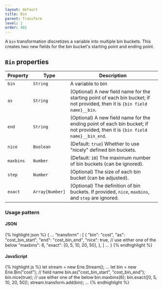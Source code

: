 ```yaml
---
layout: default
title: Bin
parent: Transform
level: 1
order: 402
---
```



A `bin` transformation discretizes a variable into multiple bin buckets.
This creates two new fields for the bin bucket's starting point and ending point.

## `Bin` properties

| Property | Type | Description |
| -------- | ---- | ----------- |
| `bin` | `String` | A variable to bin |
| `as` | `String` | (Optional) A new field name for the starting point of each bin bucket; if not provided, then it is `{bin field name}__bin`. |
| `end` | `String` | (Optional) A new field name for the ending point of each bin bucket; if not provided, then it is `{bin field name}__bin_end`. |
| `nice` | `Boolean` | (Default: `true`) Whether to use "nicely" defined bin buckets. |
| `maxbins` | `Number` | (Default: `10`) The maximum number of bin buckets (can be ignored). |
| `step` | `Number` | (Optional) The size of each bin bucket (can be adjusted). |
| `exact` | `Array[Number]` | (Optional) The definition of bin buckets. If provided, `nice`, `maxbins`, and `step` are ignored. |

### Usage pattern

<code-groups>
<code-group>
<h4>JSON</h4>
{% highlight json %}
{
  ...
  "transform" : [
    {
      "bin": "cost",
      "as": "cost_bin_start",
      "end": "cost_bin_end",
      "nice": true, // use either one of the below
      "maxbins": 6,
      "exact": [0, 5, 10, 20, 50],
    },
  ]
  ...
}
{% endhighlight %}
</code-group>
<code-group>
<h4>JavaScript</h4>
{% highlight js %}
let stream = new Erie.Stream();
...
let bin = new Erie.Bin("cost"); // field name
bin.as("cost_bin_start", "cost_bin_end");
bin.nice(true); // use either one of the below
bin.maxbins(6);
bin.exact([0, 5, 10, 20, 50]);
stream.transform.add(bin);
...
{% endhighlight %}
</code-group>
</code-groups>
